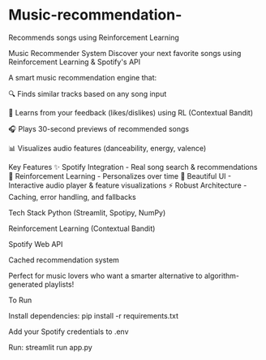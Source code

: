 # Music-recommendation-
Recommends songs using Reinforcement Learning

Music Recommender System
Discover your next favorite songs using Reinforcement Learning & Spotify's API

A smart music recommendation engine that:

🔍 Finds similar tracks based on any song input

🧠 Learns from your feedback (likes/dislikes) using RL (Contextual Bandit)

🎧 Plays 30-second previews of recommended songs

📊 Visualizes audio features (danceability, energy, valence)

Key Features
✨ Spotify Integration - Real song search & recommendations
🤖 Reinforcement Learning - Personalizes over time
🎨 Beautiful UI - Interactive audio player & feature visualizations
⚡ Robust Architecture - Caching, error handling, and fallbacks

Tech Stack
Python (Streamlit, Spotipy, NumPy)

Reinforcement Learning (Contextual Bandit)

Spotify Web API

Cached recommendation system

Perfect for music lovers who want a smarter alternative to algorithm-generated playlists!

To  Run

Install dependencies: pip install -r requirements.txt

Add your Spotify credentials to .env

Run: streamlit run app.py
